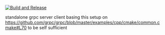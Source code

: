 [![Build and Release](https://github.com/rasane/grpc-cxx-sample/actions/workflows/build-and-release.yml/badge.svg)](https://github.com/rasane/grpc-cxx-sample/actions/workflows/build-and-release.yml)


standalone grpc server client
basing this setup on https://github.com/grpc/grpc/blob/master/examples/cpp/cmake/common.cmake#L70 to be self sufficient